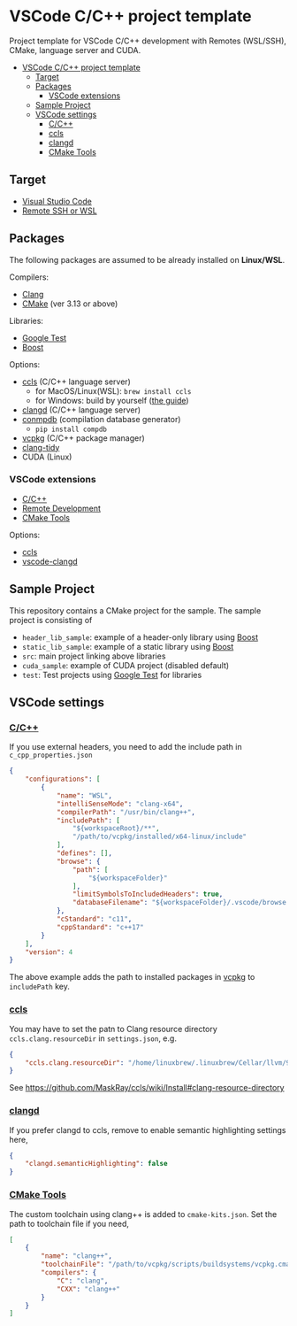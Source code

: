 # VSCode C/C++ project template

Project template for VSCode C/C++ development with Remotes (WSL/SSH), CMake, language server and CUDA.

- [VSCode C/C++ project template](#vscode-cc-project-template)
  - [Target](#target)
  - [Packages](#packages)
    - [VSCode extensions](#vscode-extensions)
  - [Sample Project](#sample-project)
  - [VSCode settings](#vscode-settings)
    - [C/C++](#cc)
    - [ccls](#ccls)
    - [clangd](#clangd)
    - [CMake Tools](#cmake-tools)

## Target

*   [Visual Studio Code](https://code.visualstudio.com)
*   [Remote SSH or WSL](https://marketplace.visualstudio.com/items?itemName=ms-vscode-remote.vscode-remote-extensionpack)

## Packages

The following packages are assumed to be already installed on **Linux/WSL**. 

Compilers:

*   [Clang](https://clang.llvm.org)
*   [CMake](https://cmake.org) (ver 3.13 or above)

Libraries:

*   [Google Test](https://github.com/google/googletest)
*   [Boost](https://www.boost.org)

Options:

*   [ccls](https://github.com/MaskRay/ccls) (C/C++ language server)
    *   for MacOS/Linux(WSL): `brew install ccls`
    *   for Windows: build by yourself ([the guide](https://cxuesong.com/archives/1067))
*   [clangd](https://clang.llvm.org/extra/clangd/) (C/C++ language server)
*   [conmpdb](https://github.com/Sarcasm/compdb) (compilation database generator)
    *   `pip install compdb`
*   [vcpkg](https://github.com/microsoft/vcpkg) (C/C++ package manager)
*   [clang-tidy](https://clang.llvm.org/extra/clang-tidy/)
*   CUDA (Linux)

### VSCode extensions

*   [C/C++](https://marketplace.visualstudio.com/items?itemName=ms-vscode.cpptools)
*   [Remote Development](https://marketplace.visualstudio.com/items?itemName=ms-vscode-remote.vscode-remote-extensionpack)
*   [CMake Tools](https://marketplace.visualstudio.com/items?itemName=ms-vscode.cmake-tools)

Options:

*   [ccls](https://marketplace.visualstudio.com/items?itemName=ccls-project.ccls)
*   [vscode-clangd](https://marketplace.visualstudio.com/items?itemName=llvm-vs-code-extensions.vscode-clangd)


## Sample Project

This repository contains a CMake project for the sample. The sample project is consisting of

*   `header_lib_sample`: example of a header-only library using [Boost](https://www.boost.org)
*   `static_lib_sample`: example of a static library using [Boost](https://www.boost.org)
*   `src`: main project linking above libraries
*   `cuda_sample`: example of CUDA project (disabled default)
*   `test`: Test projects using [Google Test](https://github.com/google/googletest) for libraries

## VSCode settings

### [C/C++](https://marketplace.visualstudio.com/items?itemName=ms-vscode.cpptools)

If you use external headers, you need to add the include path in `c_cpp_properties.json`

```json
{
    "configurations": [
        {
            "name": "WSL",
            "intelliSenseMode": "clang-x64",
            "compilerPath": "/usr/bin/clang++",
            "includePath": [
                "${workspaceRoot}/**",
                "/path/to/vcpkg/installed/x64-linux/include"
            ],
            "defines": [],
            "browse": {
                "path": [
                    "${workspaceFolder}"
                ],
                "limitSymbolsToIncludedHeaders": true,
                "databaseFilename": "${workspaceFolder}/.vscode/browse.vc.db"
            },
            "cStandard": "c11",
            "cppStandard": "c++17"
        }
    ],
    "version": 4
}
```

The above example adds the path to installed packages in [vcpkg](https://github.com/microsoft/vcpkg) to `includePath` key.

### [ccls](https://marketplace.visualstudio.com/items?itemName=ccls-project.ccls)

You may have to set the patn to Clang resource directory `ccls.clang.resourceDir` in `settings.json`, e.g.
```json
{
    "ccls.clang.resourceDir": "/home/linuxbrew/.linuxbrew/Cellar/llvm/9.0.0_1/lib/clang/9.0.0/"
}
```
See https://github.com/MaskRay/ccls/wiki/Install#clang-resource-directory

### [clangd](https://marketplace.visualstudio.com/items?itemName=llvm-vs-code-extensions.vscode-clangd)

If you prefer clangd to ccls, remove to enable semantic highlighting settings here,
```json
{
    "clangd.semanticHighlighting": false
}
```

### [CMake Tools](https://marketplace.visualstudio.com/items?itemName=ms-vscode.cmake-tools)

The custom toolchain using clang++ is added to `cmake-kits.json`. Set the path to toolchain file if you need,

```json
[
    {
        "name": "clang++",
        "toolchainFile": "/path/to/vcpkg/scripts/buildsystems/vcpkg.cmake",
        "compilers": {
            "C": "clang",
            "CXX": "clang++"
        }
    }
]
```

